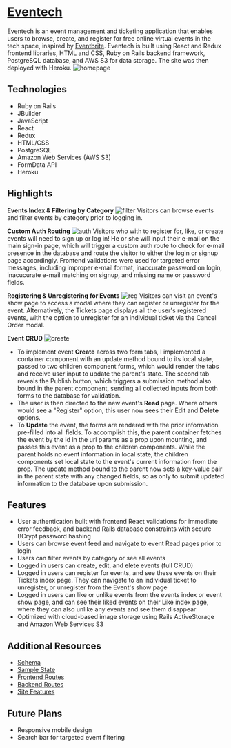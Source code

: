 
# [**Eventech**](https://eventech-hub.herokuapp.com/#/) 
Eventech is an event management and ticketing application that enables users to browse, create, and register for free online virtual events in the tech space, inspired by [Eventbrite](https://www.eventbrite.com). Eventech is built using React and Redux frontend libraries, HTML and CSS, Ruby on Rails backend framework, PostgreSQL database, and AWS S3 for data storage. The site was then deployed with Heroku.
![homepage](https://github.com/beccaburten/eventech/blob/master/app/assets/readme/splash.png)


## Technologies
- Ruby on Rails
- JBuilder
- JavaScript
- React
- Redux
- HTML/CSS
- PostgreSQL
- Amazon Web Services (AWS S3)
- FormData API
- Heroku

## Highlights

**Events Index & Filtering by Category**
![filter](https://github.com/beccaburten/eventech/blob/master/app/assets/readme/filter1.2MB.gif)
Visitors can browse events and filter events by category prior to logging in.

**Custom Auth Routing**
![auth](https://github.com/beccaburten/eventech/blob/master/app/assets/readme/signup1MB.gif)
Visitors who with to register for, like, or create events will need to sign up or log in! He or she will input their e-mail on the main sign-in page, which will trigger a custom auth route to check for e-mail presence in the database and route the visitor to either the login or signup page accordingly. Frontend validations were used for targeted error messages, including improper e-mail format, inaccurate password on login, inacucurate e-mail matching on signup, and missing name or password fields.  

**Registering & Unregistering for Events**
![reg](https://github.com/beccaburten/eventech/blob/master/app/assets/readme/register2MB.gif)
Visitors can visit an event's show page to access a modal where they can register or unregister for the event. Alternatively, the Tickets page displays all the user's registered events, with the option to unregister for an individual ticket via the Cancel Order modal. 

**Event CRUD**
![create](https://github.com/beccaburten/eventech/blob/master/app/assets/readme/create1.5MB.gif)
- To implement event **Create** across two form tabs, I implemented a container component with an update method bound to its local state, passed to two children component forms, which would render the tabs and receive user input to update the parent's state. The second tab reveals the Publish button, which triggers a submission method also bound in the parent component, sending all collected inputs from both forms to the database for validation. 
- The user is then directed to the new event's **Read** page. Where others would see a "Register" option, this user now sees their Edit and **Delete** options. 
- To **Update** the event, the forms are rendered with the prior information pre-filled into all fields. To accomplish this, the parent container fetches the event by the id in the url params as a prop upon mounting, and passes this event as a prop to the children components. While the parent holds no event information in local state, the children components set local state to the event's current information from the prop. The update method bound to the parent now sets a key-value pair in the parent state with any changed fields, so as only to submit updated information to the database upon submission. 

## Features
- User authentication built with frontend React validations for immediate error feedback, and backend Rails database constraints with secure BCrypt password hashing
- Users can browse event feed and navigate to event Read pages prior to login
- Users can filter events by category or see all events
- Logged in users can create, edit, and elete events (full CRUD)
- Logged in users can register for events, and see these events on their Tickets index page. They can navigate to an individual ticket to unregister, or unregister from the Event's show page
- Logged in users can like or unlike events from the events index or event show page, and can see their liked events on their Like index page, where they can also unlike any events and see them disappear
- Optimized with cloud-based image storage using Rails ActiveStorage and Amazon Web Services S3

## Additional Resources
+ [Schema](schema)
+ [Sample State](sample-state)
+ [Frontend Routes](frontend-routes)
+ [Backend Routes](backend-routes)
+ [Site Features](site-features)

## Future Plans
- Responsive mobile design
- Search bar for targeted event filtering
